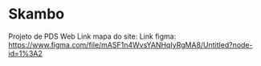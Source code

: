 # Skambo
Projeto de PDS Web
Link mapa do site:
Link figma: https://www.figma.com/file/mASF1n4WvsYANHqIyRgMA8/Untitled?node-id=1%3A2
